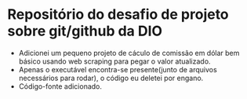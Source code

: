 # Repositório do desafio de projeto sobre git/github da DIO 

- Adicionei um pequeno projeto de cáculo de comissão em dólar bem básico usando web scraping para pegar o valor atualizado.
- Apenas o executável encontra-se presente(junto de arquivos necessários para rodar), o código eu deletei por engano.
- Código-fonte adicionado.
